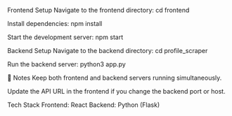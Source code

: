 Frontend Setup
Navigate to the frontend directory:
cd frontend

Install dependencies:
npm install

Start the development server:
npm start


Backend Setup
Navigate to the backend directory:
cd profile_scraper

Run the backend server:
python3 app.py


📌 Notes
Keep both frontend and backend servers running simultaneously.

Update the API URL in the frontend if you change the backend port or host.

 Tech Stack
Frontend: React
Backend: Python (Flask)

